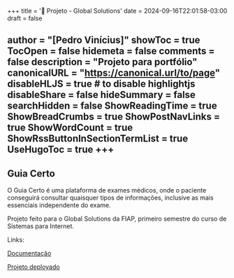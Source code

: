 +++
title = '📲 Projeto - Global Solutions'
date = 2024-09-16T22:01:58-03:00
draft = false

author = "[Pedro Vinícius]"
showToc = true
TocOpen = false
hidemeta = false
comments = false
description = "Projeto para portfólio"
canonicalURL = "https://canonical.url/to/page"
disableHLJS = true # to disable highlightjs
disableShare = false
hideSummary = false
searchHidden = false
ShowReadingTime = true
ShowBreadCrumbs = true
ShowPostNavLinks = true
ShowWordCount = true
ShowRssButtonInSectionTermList = true
UseHugoToc = true
+++
---
## Guia Certo

O Guia Certo é uma plataforma de exames médicos, onde o paciente conseguirá consultar quaisquer tipos de informações, inclusive as mais essenciais independente do exame.

Projeto feito para o Global Solutions da FIAP, primeiro semestre do curso de Sistemas para Internet.

Links:

[Documentação](https://drive.google.com/file/d/14nJu7M7jDTMx4zQtKXH1QPmisYpZWr32/view)

[Projeto deployado](https://funny-belekoy-0f5b84.netlify.app/)